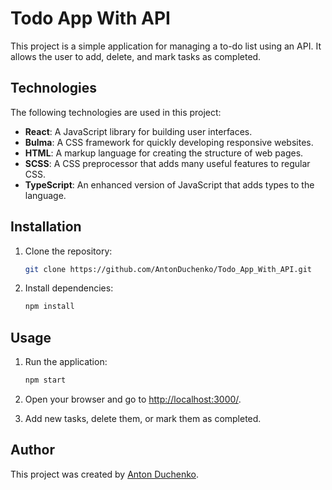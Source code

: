 # Todo App With API

This project is a simple application for managing a to-do list using an API. It allows the user to add, delete, and mark tasks as completed.

## Technologies

The following technologies are used in this project:

- **React**: A JavaScript library for building user interfaces.
- **Bulma**: A CSS framework for quickly developing responsive websites.
- **HTML**: A markup language for creating the structure of web pages.
- **SCSS**: A CSS preprocessor that adds many useful features to regular CSS.
- **TypeScript**: An enhanced version of JavaScript that adds types to the language.

## Installation

1. Clone the repository:

    ```bash
    git clone https://github.com/AntonDuchenko/Todo_App_With_API.git
    ```

2. Install dependencies:

    ```bash
    npm install
    ```

## Usage

1. Run the application:

    ```bash
    npm start
    ```

2. Open your browser and go to [http://localhost:3000/](http://localhost:3000/).

3. Add new tasks, delete them, or mark them as completed.

## Author

This project was created by [Anton Duchenko](https://github.com/AntonDuchenko).
